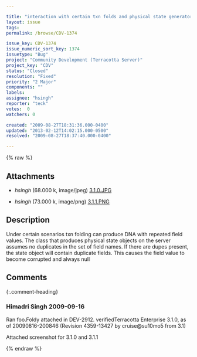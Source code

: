 ```yaml
---

title: "interaction with certain txn folds and physical state generator cause unexpected null fields in clustered objects"
layout: issue
tags: 
permalink: /browse/CDV-1374

issue_key: CDV-1374
issue_numeric_sort_key: 1374
issuetype: "Bug"
project: "Community Development (Terracotta Server)"
project_key: "CDV"
status: "Closed"
resolution: "Fixed"
priority: "2 Major"
components: ""
labels: 
assignee: "hsingh"
reporter: "teck"
votes:  0
watchers: 0

created: "2009-08-27T18:31:36.000-0400"
updated: "2013-02-12T14:02:15.000-0500"
resolved: "2009-08-27T18:37:40.000-0400"

---
```




{% raw %}


## Attachments

* <em>hsingh</em> (68.000 k, image/jpeg) [3.1.0.JPG](/attachments/CDV/CDV-1374/3.1.0.JPG)

* <em>hsingh</em> (73.000 k, image/png) [3.1.1.PNG](/attachments/CDV/CDV-1374/3.1.1.PNG)




## Description

<div markdown="1" class="description">

Under certain scenarios txn folding can produce DNA with repeated field values. The class that produces physical state objects on the server assumes no duplicates in the set of field names. If there are dupes present, the state object will contain duplicate fields. This causes the field value to become corrupted and always null 



</div>

## Comments


{:.comment-heading}
### **Himadri Singh** <span class="date">2009-09-16</span>

<div markdown="1" class="comment">

Ran foo.Foldy attached in DEV-2912. verifiedTerracotta Enterprise 3.1.0, as of 20090816-200846 (Revision 4359-13427 by cruise@su10mo5 from 3.1)

Attached screenshot for 3.1.0 and 3.1.1

</div>



{% endraw %}
